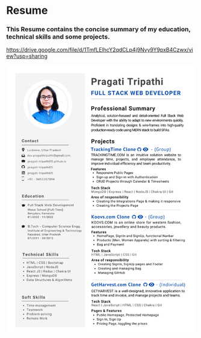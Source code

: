 # Resume

### This Resume contains the concise summary of my education, technical skills and some projects.
<a href="https://drive.google.com/file/d/1TmfLElhcY2qdCLp4j9Nvy9Y9pxB4Czwx/view?usp=sharing"> https://drive.google.com/file/d/1TmfLElhcY2qdCLp4j9Nvy9Y9pxB4Czwx/view?usp=sharing </a>

<img src="https://github.com/pragati-tripathi05/Resume/blob/master/Pragati-Tripathi%20-%20Resume.png" alt="Pragati Tripathi"/>
